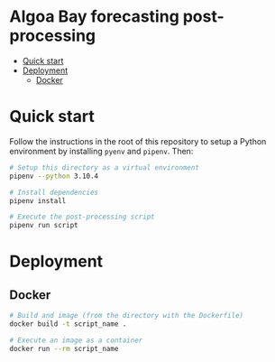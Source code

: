 # Algoa Bay forecasting post-processing

<!-- START doctoc generated TOC please keep comment here to allow auto update -->
<!-- DON'T EDIT THIS SECTION, INSTEAD RE-RUN doctoc TO UPDATE -->

- [Quick start](#quick-start)
- [Deployment](#deployment)
  - [Docker](#docker)

<!-- END doctoc generated TOC please keep comment here to allow auto update -->

# Quick start

Follow the instructions in the root of this repository to setup a Python environment by installing `pyenv` and `pipenv`. Then:

```sh
# Setup this directory as a virtual environment
pipenv --python 3.10.4

# Install dependencies
pipenv install

# Execute the post-processing script
pipenv run script
```

# Deployment

## Docker

```sh
# Build and image (from the directory with the Dockerfile)
docker build -t script_name .

# Execute an image as a container
docker run --rm script_name
```
